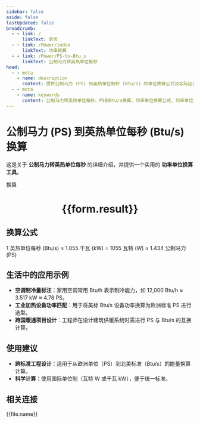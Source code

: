 ```yaml
---
sidebar: false
aside: false
lastUpdated: false
breadcrumb:
  - - link: /
      linkText: 首页
  - - link: /Power/index
      linkText: 功率换算
  - - link: /Power/PS-to-Btu_s
      linkText: 公制马力转英热单位每秒
head:
  - - meta
    - name: description
      content: 提供公制马力 (PS) 到英热单位每秒 (Btu/s) 的单位换算公式及实际应用场景。
  - - meta
    - name: keywords
      content: 公制马力转英热单位每秒、PS到Btu/s换算、功率单位换算公式、功率单位换算工具、汽车与暖通行业功率单位
---
```

# 公制马力 (PS) 到英热单位每秒 (Btu/s) 换算

这是关于 **公制马力转英热单位每秒** 的详细介绍，并提供一个实用的 **功率单位换算工具**。

<script setup>
import { onMounted,reactive,inject ,ref  } from 'vue'
import { NButton,NForm ,NFormItem,NInput,NInputNumber,NSelect,NCard,useMessage ,NGrid ,NGi } from 'naive-ui'
import { defineClientComponent } from 'vitepress'
import { Power } from '../../files';
const convert = inject('convert')
const options =  [
  { "label": "公制马力 (PS)","value": "PS" },
  { "label": "英热单位每秒 (Btu/s)","value": "Btu/s" }
];
const formRef = ref(null);
const rules = {
  number:{
    required: true,
    type: 'number',
    trigger: "blur"
  },
  to:{
    required: true,
    trigger: "select"
  },
  from:{
    required: true,
    trigger: "select"
  }
}
const form = reactive({
  number:null,
  to:'',
  from:'',
  result:'',
  title:'公制马力转英热单位每秒',
})
const convertHandler = (e) => {
   e.preventDefault();
  formRef.value?.validate((errors)=>{
    if (!errors) {
      form.result = `${form.number}${form.from} = ${convert(form.number).from(form.from).to(form.to)}${form.to}`
    }
  })
}
</script>

<n-form size="large" :model="form" ref='formRef' :rules="rules">
  <n-form-item label="数值"  path="number">
    <n-input-number size="large" style="width:100%" :min="0" v-model:value="form.number"   placeholder="请输入要换算的数值" />
  </n-form-item>
  <n-form-item label="从" path="from">
    <n-select  size="large" :options="options" v-model:value="form.from" placeholder="请选择原始单位" />
  </n-form-item>
  <n-form-item label="到" path="to">
    <n-select  size="large" :options="options" v-model:value="form.to" placeholder="请选择换算单位" />
  </n-form-item>
  <n-form-item>
    <n-button type="primary" style="width:100%" @click="convertHandler">换算</n-button>
  </n-form-item>
</n-form>
<n-card  embedded :bordered="false" hoverable>
  <div  style="text-align:center">
    <h1>{{form.result}}</h1>
  </div>
</n-card>

## 换算公式

1 英热单位每秒 (Btu/s) ≈ 1.055 千瓦 (kW) = 1055 瓦特 (W) ≈ 1.434 公制马力 (PS)

## 生活中的应用示例

- **空调制冷量标注**：家用空调常用 Btu/h 表示制冷能力，如 12,000 Btu/h ≈ 3.517 kW ≈ 4.78 PS。
- **工业加热设备功率匹配**：用于将美标 Btu/s 设备功率换算为欧洲标准 PS 进行选型。
- **跨国暖通项目设计**：工程师在设计建筑供暖系统时需进行 PS 与 Btu/s 的互换计算。

## 使用建议

- **跨标准工程设计**：适用于从欧洲单位（PS）到北美标准（Btu/s）的能量换算计算。
- **科学计算**：使用国际单位制（瓦特 W 或千瓦 kW），便于统一标准。

## 相关连接
<n-grid x-gap="12" :cols="3">
  <n-gi v-for="(file,index) in Power" :key="index">
    <n-button
      text
      tag="a"
      :href="file.path"
      type="primary"
    >
      {{file.name}}
    </n-button>
  </n-gi>
</n-grid>